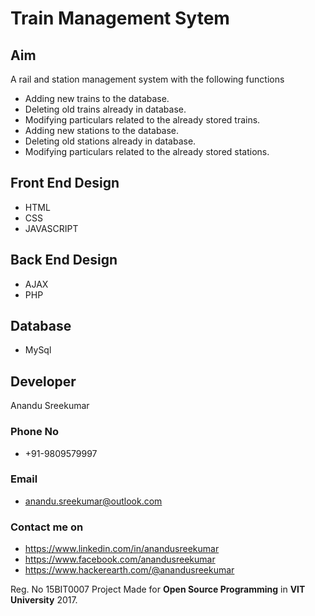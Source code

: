 # **Train Management Sytem**

## Aim
A rail and station management system with the following functions
*  Adding new trains to the database.
*  Deleting old trains already in database.
*  Modifying particulars related to the  already stored trains.
*  Adding new  stations to the database.
*  Deleting old stations already in database.
*  Modifying particulars related to the already stored stations.

 
## Front End Design
  * HTML
  * CSS
  * JAVASCRIPT
## Back End Design
  * AJAX
  * PHP
## Database 
  * MySql

## Developer

Anandu Sreekumar
### Phone No
  * +91-9809579997
###  Email
  * anandu.sreekumar@outlook.com
### Contact me on
  * https://www.linkedin.com/in/anandusreekumar
  * https://www.facebook.com/anandusreekumar
  * https://www.hackerearth.com/@anandusreekumar
  
Reg. No 15BIT0007
Project Made for **Open Source Programming** in **VIT University** 2017.  